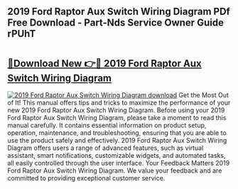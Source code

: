 ## 2019 Ford Raptor Aux Switch Wiring Diagram PDf Free Download - Part-Nds Service Owner Guide rPUhT

# <h2><a href="http://dfne5v.blite.top/?on=2019+Ford+Raptor+Aux+Switch+Wiring+Diagram">🔗Download New 👉🔴 2019 Ford Raptor Aux Switch Wiring Diagram</a></h2>

[![2019 Ford Raptor Aux Switch Wiring Diagram download](https://i.imgur.com/lujVjoI.png)](http://dfne5v.blite.top/?on=2019+Ford+Raptor+Aux+Switch+Wiring+Diagram)
Get the Most Out of It! This manual offers tips and tricks to maximize the performance of your new 2019 Ford Raptor Aux Switch Wiring Diagram. Before using your 2019 Ford Raptor Aux Switch Wiring Diagram, please take a moment to read this manual carefully. It contains essential information on product setup, operation, maintenance, and troubleshooting, ensuring that you are able to use the product safely and effectively. 2019 Ford Raptor Aux Switch Wiring Diagram offers users a range of advanced features, such as virtual assistant, smart notifications, customizable widgets, and automated tasks, all easily controlled through the user interface. Your Feedback Matters 2019 Ford Raptor Aux Switch Wiring Diagram. We value your feedback and are committed to providing exceptional customer service.

